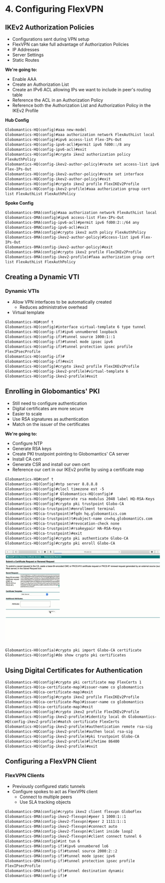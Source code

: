# 4. Configuring FlexVPN

## IKEv2 Authorization Policies

* Configurations sent during VPN setup
* FlexVPN can take full advantage of Authorization Policies
* IP Addresses
* Server Settings
* Static Routes

**We're going to:**

* Enable AAA
* Create an Authorization List
* Create an IPv6 ACL allowing IPs we want to include in peer's routing table
* Reference the ACL in an Authorization Policy
* Reference both the Authorization List and Authorization Policy in the IKEv2 Profile

**Hub Config**

```text
Globomantics-HQ(config)#aaa new-model
Globomantics-HQ(config)#aaa authorization network FlexAuthList local
Globomantics-HQ(config)#ipv6 access-list Flex-IPs-Out
Globomantics-HQ(config-ipv6-acl)#permit ipv6 fd00::/8 any
Globomantics-HQ(config-ipv6-acl)#exit
Globomantics-HQ(config)#crypto ikev2 authorization policy FlexAuthPolicy
Globomantics-HQ(config-ikev2-author-policy)#route set access-list ipv6 Flex-IPs-Out
Globomantics-HQ(config-ikev2-author-policy)#route set interface
Globomantics-HQCconfig-ikev2-author-policy)#exit
Globomantics-HQ(config)#crypto ikev2 profile FlexIKEv2Profile
Globomantics-HQCconfig-ikev2-profile)#aaa authorization group cert list FlexAuthList FlexAuthPolicy
```

**Spoke Config**

```text
Globomantics-0MA(config)#aaa authorization network FlexAuthList local
Globomantics-OMA(config)#ipv6 access-list Flex-IPs-Out
Globomantics-0MA(config-ipv6-acl)#permit ipv6 fd00:2::/64 any
Globomantics-0MACconfig-ipv6-acl)#exit
Globomantics-0MA(config)#crypto ikev2 auth policy FlexAuthPolicy
Globomantics-0MA(config-ikev2-author-policy)#Sccess-list ipv6 Flex-IPs-Out
Globomantics-0MA(config-ikev2-author-policy)#exit
Globomantics-0MA(config)#crypto ikev2 profile FlexIKEv2Profile
Globomantics-0MA(config-ikev2-profile)#faaa authorization group cert list FlexAuthList FlexAuthPolicy
```

## Creating a Dynamic VTI

### Dynamic VTIs

* Allow VPN interfaces to be automatically created
  * Reduces administrative overhead
* Virtual template

```text
Globomantics-HQ#conf t
Globomantics-HQ(config)#interface virtual-template 6 type tunnel
Globomantics-HQ(config-if)#ipv6 unnumbered loopback
Globomantics-HQ(config-if)#tunnel source 1000:1::1
Globomantics-HQ(config-if)#tunnel mode ipsec ipv6
Globomantics-HQ(config-if)#tunnel protection ipsec profile FlexIPsecProfile
Globomantics-HQ(config-if)#
Globomantics-HQ(config-if)#exit
Globomantics-HQ(config)#crypto ikev2 profile FlexIKEv2Profile
Globomantics-HQ(config-ikev2-profile)#virtual-template 6
Globomantics-HQ(config-ikev2-profile)#exit
```

## Enrolling in Globomantics' PKI

* Still need to configure authentication
* Digital certificates are more secure
* Easier to scale
* Use RSA signatures as authentication
* Match on the issuer of the certificates

**We're going to:**

* Configure NTP
* Generate RSA keys
* Create PKI trustpoint pointing to Globomantics' CA server
* Install CA cert
* Generate CSR and install our own cert
* Reference our cert in our IKEv2 profile by using a certificate map

```text
Globomantics-HQ#conf t
Globomantics-HQ(Config)#ntp server 8.8.8.8
Globomantics-HQ(config)#clocl timezone est -5
Globomantics-HQ(config)# Globomantics-HQ(config)#
Globomantics-HQ(config)#$generate rsa modulus 2048 label HQ-RSA-Keys
Globomantics-HQ(config)#crypto pki trustpoint Globo-CA
Globomantics-HQ(ca-trustpoint)#enrollment terminal
Globomantics-HQ(ca-trustpoint)#fqdn hq.globomantics.com
Globomantics-HQ(ca-trustpoint)t#subject-name cn=hq.globomantiCs.com
Globomantics-HQ(ca-trustpoint)#revocation-check none
Globomantics-HQ(ca-trustpoint)#rsakeypair HA-RSA-Keys
Globomantics-HQ(ca-trustpoint)#exit
Globomantics-HQ(config)#crypto pki authenticate Globo-CA
Globomantics-HQ(config)#crypto pki enroll Globo-CA
```

![](../../../.gitbook/assets/configuring-flexvpn-1.png)

```text
Globomantics-H0(confia)#crypto pki import Globo-CA certificate
Globomantics-HQ(config)#do show crypto pki certificates
```

## Using Digital Certificates for Authentication

```text
Globomantics-HQ(config)#crypto pki certificate map FlexCerts 1
Globomantics-HQ(ca-certificate-map)#issuer-name co globomantics
Globomantics-HQ(ca-certificate-map)#exit
Globomantics-HQ(config)#crypto ikev2 profile FlexIKEv2Profile
Globomantics-HQ(ca-certificate-Map)#issuer-name co globomantics
Globomantics-HQ(ca-certificate-map)#exit
Globomantics-HQ(config)#crypto ikev2 profile FlexIKEv2Profile
Globomantics-HQ(config-ikev2-profile)#identity local dn Globomantics-HQ(config-ikevZ-profile)#match certificate FlexCerts
Globomantics-HQ(config-ikev2-profile)#authentication remote rsa-sig
Globomantics-HQCconfig-ikev2-profile)#authen local rsa-sig
Globomantics-HQ(config-ikev2-profile)#pki trustpoint Globo-CA
Globomantics-HQ(config-ikev2-profile)#lifetime 86400
Globomantics-HQ(Config-ikev2-profile)#exit
```

## Configuring a FlexVPN Client

### FlexVPN Clients

* Previously configured static tunnels
* Configure spokes to act as FlexVPN client
  * Connect to multiple peers
  * Use SLA tracking objects

```text
Globomantics-OMA(config)#crypto ikev2 client flexvpn GloboFlex
Globomantics-0MA(config-ikev2-flexvpn)#peer 1 1000:1::1
Globomantics-OMA(config-ikev2-flexvpn)#peer 2 1111:1::1
Globomantics-0MA(config-ikev2-flexvpn)#connect auto
Globomantics-OMA(config-ikev2-flexvpn)#client inside loop2
Globomantics-OMA(config-ikevZ-flexvpn)#client connect tunnel 6
Globomantics-OMA(config)#int tun 6
Globomantics-0MA(config-if)#ipv6 unnumbered lo6
Globomantics-OMA(config-if)#tunnel source 2000:2::2
Globomantics-OMA(config-if)#tunnel mode ipsec ipv6
Globomantics-QMA(config-if)#tunnel protection ipsec profile FlexIPsecProfile
Globomantics-OMA(config-if)#tunnel destination dynamic
Globomantics-0MA(config-if)#
```

